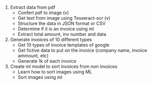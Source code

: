 1. Extract data from pdf
    - Confert pdf to image (v)
    - Get text from image using Tesseract-ocr (v)
    - Structure the data in JSON format or CSV
    - Determine if it is an invoice using ml
    - Extract total amount, inv number and data
2. Generate invoices of 10 different types
    - Get 10 types of invoice templates of google
    - Get fictive data to put on the invoice (company name, invoice ammount, etc)
    - Generate 1k of each invoice
3. Create ml model to sort invoices from non invoices
    - Learn how to sort images using ML
    - Sort images using ml